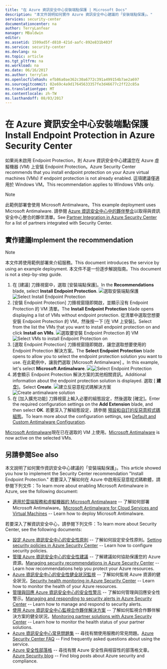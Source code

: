 ```yaml
---
title: "在 Azure 資訊安全中心安裝端點保護 | Microsoft Docs"
description: "本文件說明如何實作 Azure 資訊安全中心建議的「安裝端點保護」。"
services: security-center
documentationcenter: na
author: TerryLanfear
manager: MBaldwin
editor: 
ms.assetid: 1599ad5f-d810-421d-aafc-892e831b403f
ms.service: security-center
ms.devlang: na
ms.topic: article
ms.tgt_pltfrm: na
ms.workload: na
ms.date: 06/16/2017
ms.author: terrylan
ms.openlocfilehash: efb86a0ae362c30a6772c391a499154b7ae2a697
ms.sourcegitcommit: 02e69c4a9d17645633357fe3d46677c2ff22c85a
ms.translationtype: MT
ms.contentlocale: zh-TW
ms.lasthandoff: 08/03/2017
---
```

# <a name="install-endpoint-protection-in-azure-security-center"></a><span data-ttu-id="b90ae-103">在 Azure 資訊安全中心安裝端點保護</span><span class="sxs-lookup"><span data-stu-id="b90ae-103">Install Endpoint Protection in Azure Security Center</span></span>
<span data-ttu-id="b90ae-104">如果尚未啟用 Endpoint Protection，則 Azure 資訊安全中心建議您在 Azure 虛擬機器 (VM) 上安裝 Endpoint Protection。</span><span class="sxs-lookup"><span data-stu-id="b90ae-104">Azure Security Center recommends that you install endpoint protection on your Azure virtual machines (VMs) if endpoint protection is not already enabled.</span></span> <span data-ttu-id="b90ae-105">這項建議僅適用於 Windows VM。</span><span class="sxs-lookup"><span data-stu-id="b90ae-105">This recommendation applies to Windows VMs only.</span></span>

> [!NOTE]
> <span data-ttu-id="b90ae-106">此範例部署會使用 Microsoft Antimalware。</span><span class="sxs-lookup"><span data-stu-id="b90ae-106">This example deployment uses Microsoft Antimalware.</span></span> <span data-ttu-id="b90ae-107">請參閱 [Azure 資訊安全中心中的夥伴整合](security-center-partner-integration.md#partners-that-integrate-with-security-center)以取得與資訊安全中心整合的夥伴清單。</span><span class="sxs-lookup"><span data-stu-id="b90ae-107">See [Partner Integration in Azure Security Center](security-center-partner-integration.md#partners-that-integrate-with-security-center) for a list of partners integrated with Security Center.</span></span>  
>
>

## <a name="implement-the-recommendation"></a><span data-ttu-id="b90ae-108">實作建議</span><span class="sxs-lookup"><span data-stu-id="b90ae-108">Implement the recommendation</span></span>

> [!NOTE]
> <span data-ttu-id="b90ae-109">本文件將使用範例部署來介紹服務。</span><span class="sxs-lookup"><span data-stu-id="b90ae-109">This document introduces the service by using an example deployment.</span></span>  <span data-ttu-id="b90ae-110">本文件不是一份逐步解說指南。</span><span class="sxs-lookup"><span data-stu-id="b90ae-110">This document is not a step-by-step guide.</span></span>
>
>

1. <span data-ttu-id="b90ae-111">在 [建議] 刀鋒視窗中，選取 [安裝端點保護]。</span><span class="sxs-lookup"><span data-stu-id="b90ae-111">In the **Recommendations** blade, select **Install Endpoint Protection**.</span></span>
   <span data-ttu-id="b90ae-112">![選取安裝端點保護][1]</span><span class="sxs-lookup"><span data-stu-id="b90ae-112">![Select Install Endpoint Protection][1]</span></span>
2. <span data-ttu-id="b90ae-113">[安裝 Endpoint Protection] 刀鋒視窗隨即開啟，並顯示沒有 Endpoint Protection 的 VM 清單。</span><span class="sxs-lookup"><span data-stu-id="b90ae-113">The **Install Endpoint Protection** blade opens displaying a list of VMs without endpoint protection.</span></span> <span data-ttu-id="b90ae-114">從清單中選取您想要安裝 Endpoint Protection 的 VM，然後按一下 [在 VM 上安裝]。</span><span class="sxs-lookup"><span data-stu-id="b90ae-114">Select from the list the VMs that you want to install endpoint protection on and click **Install on VMs**.</span></span>
   <span data-ttu-id="b90ae-115">![選取要安裝 Endpoint Protection 的 VM][2]</span><span class="sxs-lookup"><span data-stu-id="b90ae-115">![Select VMs to install Endpoint Protection on][2]</span></span>
3. <span data-ttu-id="b90ae-116">[選取 Endpoint Protection] 刀鋒視窗隨即開啟，讓您選取想要使用的 Endpoint Protection 解決方案。</span><span class="sxs-lookup"><span data-stu-id="b90ae-116">The **Select Endpoint Protection** blade opens to allow you to select the endpoint protection solution you want to use.</span></span> <span data-ttu-id="b90ae-117">在此範例中，讓我們選取 [Microsoft Antimalware] 。</span><span class="sxs-lookup"><span data-stu-id="b90ae-117">In this example, let's select **Microsoft Antimalware**.</span></span>
   <span data-ttu-id="b90ae-118">![][3]</span><span class="sxs-lookup"><span data-stu-id="b90ae-118">![Select Endpoint Protection][3]</span></span>
4. <span data-ttu-id="b90ae-119">將會顯示 Endpoint Protection 解決方案的其他相關資訊。</span><span class="sxs-lookup"><span data-stu-id="b90ae-119">Additional information about the endpoint protection solution is displayed.</span></span> <span data-ttu-id="b90ae-120">選取 [ **建立**]。</span><span class="sxs-lookup"><span data-stu-id="b90ae-120">Select **Create**.</span></span>
   <span data-ttu-id="b90ae-121">![建立反惡意程式碼解決方案][4]</span><span class="sxs-lookup"><span data-stu-id="b90ae-121">![Create antimalware solution][4]</span></span>
5. <span data-ttu-id="b90ae-122">在 [加入擴充功能] 刀鋒視窗上輸入必要的組態設定，然後選取 [確定]。</span><span class="sxs-lookup"><span data-stu-id="b90ae-122">Enter the required configuration settings on the **Add Extension** blade, and then select **OK**.</span></span> <span data-ttu-id="b90ae-123">若要深入了解組態設定，請參閱 [預設和自訂的反惡意程式碼組態](../security/azure-security-antimalware.md#default-and-custom-antimalware-configuration)。</span><span class="sxs-lookup"><span data-stu-id="b90ae-123">To learn more about the configuration settings, see [Default and Custom Antimalware Configuration](../security/azure-security-antimalware.md#default-and-custom-antimalware-configuration).</span></span>

<span data-ttu-id="b90ae-124">[Microsoft Antimalware](../security/azure-security-antimalware.md)現在已在選取的 VM 上使用。</span><span class="sxs-lookup"><span data-stu-id="b90ae-124">[Microsoft Antimalware](../security/azure-security-antimalware.md) is now active on the selected VMs.</span></span>

## <a name="see-also"></a><span data-ttu-id="b90ae-125">另請參閱</span><span class="sxs-lookup"><span data-stu-id="b90ae-125">See also</span></span>
<span data-ttu-id="b90ae-126">本文說明了如何實作資訊安全中心建議的「安裝端點保護」。</span><span class="sxs-lookup"><span data-stu-id="b90ae-126">This article showed you how to implement the Security Center recommendation "Install Endpoint Protection."</span></span> <span data-ttu-id="b90ae-127">若要深入了解如何在 Azure 中啟用反惡意程式碼軟體，請參閱下列文件：</span><span class="sxs-lookup"><span data-stu-id="b90ae-127">To learn more about enabling Microsoft Antimalware in Azure, see the following document:</span></span>

* <span data-ttu-id="b90ae-128">[適用於雲端服務和虛擬機器的 Microsoft Antimalware](../security/azure-security-antimalware.md) -- 了解如何部署 Microsoft Antimalware。</span><span class="sxs-lookup"><span data-stu-id="b90ae-128">[Microsoft Antimalware for Cloud Services and Virtual Machines](../security/azure-security-antimalware.md) -- Learn how to deploy Microsoft Antimalware.</span></span>

<span data-ttu-id="b90ae-129">若要深入了解資訊安全中心，請參閱下列文件：</span><span class="sxs-lookup"><span data-stu-id="b90ae-129">To learn more about Security Center, see the following documents:</span></span>

* <span data-ttu-id="b90ae-130">[設定 Azure 資訊安全中心的安全性原則](security-center-policies.md) -- 了解如何設定安全性原則。</span><span class="sxs-lookup"><span data-stu-id="b90ae-130">[Setting security policies in Azure Security Center](security-center-policies.md) -- Learn how to configure security policies.</span></span>
* <span data-ttu-id="b90ae-131">[管理 Azure 資訊安全中心的安全性建議](security-center-recommendations.md) -- 了解建議如何協助保護您的 Azure 資源。</span><span class="sxs-lookup"><span data-stu-id="b90ae-131">[Managing security recommendations in Azure Security Center](security-center-recommendations.md) -- Learn how recommendations help you protect your Azure resources.</span></span>
* <span data-ttu-id="b90ae-132">[Azure 資訊安全中心的安全性健全狀況監視](security-center-monitoring.md) -- 了解如何監視 Azure 資源的健全狀況。</span><span class="sxs-lookup"><span data-stu-id="b90ae-132">[Security health monitoring in Azure Security Center](security-center-monitoring.md) -- Learn how to monitor the health of your Azure resources.</span></span>
* <span data-ttu-id="b90ae-133">[管理與回應 Azure 資訊安全中心的安全性警示](security-center-managing-and-responding-alerts.md) -- 了解如何管理與回應安全性警示。</span><span class="sxs-lookup"><span data-stu-id="b90ae-133">[Managing and responding to security alerts in Azure Security Center](security-center-managing-and-responding-alerts.md) -- Learn how to manage and respond to security alerts.</span></span>
* <span data-ttu-id="b90ae-134">[使用 Azure 資訊安全中心監視合作夥伴解決方案](security-center-partner-solutions.md) -- 了解如何監視合作夥伴解決方案的健全狀況。</span><span class="sxs-lookup"><span data-stu-id="b90ae-134">[Monitoring partner solutions with Azure Security Center](security-center-partner-solutions.md) -- Learn how to monitor the health status of your partner solutions.</span></span>
* <span data-ttu-id="b90ae-135">[Azure 資訊安全中心常見問題集](security-center-faq.md) -- 尋找有關使用服務的常見問題。</span><span class="sxs-lookup"><span data-stu-id="b90ae-135">[Azure Security Center FAQ](security-center-faq.md) -- Find frequently asked questions about using the service.</span></span>
* <span data-ttu-id="b90ae-136">[Azure 安全性部落格](http://blogs.msdn.com/b/azuresecurity/) -- 尋找有關 Azure 安全性與相容性的部落格文章。</span><span class="sxs-lookup"><span data-stu-id="b90ae-136">[Azure Security blog](http://blogs.msdn.com/b/azuresecurity/) -- Find blog posts about Azure security and compliance.</span></span>

<!--Image references-->
[1]:./media/security-center-install-endpoint-protection/select-install-endpoint-protection.png
[2]:./media/security-center-install-endpoint-protection/install-endpoint-protection-blade.png
[3]:./media/security-center-install-endpoint-protection/select-endpoint-protection.png
[4]:./media/security-center-install-endpoint-protection/create-antimalware-solution.png
